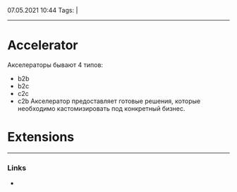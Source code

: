 07.05.2021  10:44
Tags:  |
____

# Accelerator
Акселераторы бывают 4 типов:
- b2b 
- b2c
- c2c
- c2b
Акселератор предоставляет готовые решения, которые необходимо кастомизировать под конкретный бизнес.

# Extensions

____ 
### Links
-